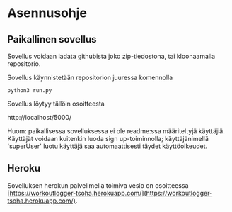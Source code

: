 # Asennusohje

## Paikallinen sovellus

Sovellus voidaan ladata githubista joko zip-tiedostona, tai kloonaamalla repositorio. 

Sovellus käynnistetään repositorion juuressa komennolla
```
python3 run.py
```
Sovellus löytyy tällöin osoitteesta

http://localhost/5000/

Huom: paikallisessa sovelluksessa ei ole readme:ssa määriteltyjä käyttäjiä. Käyttäjät voidaan kuitenkin luoda sign up-toiminnolla; käyttäjänimellä 'superUser' luotu käyttäjä saa automaattisesti täydet käyttöoikeudet.

## Heroku

Sovelluksen herokun palvelimella toimiva vesio on osoitteessa [https://workoutlogger-tsoha.herokuapp.com/](https://workoutlogger-tsoha.herokuapp.com/).
